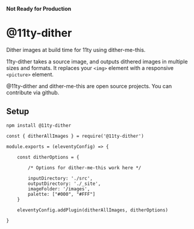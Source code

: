 **Not Ready for Production**

# @11ty-dither

Dither images at build time for 11ty using dither-me-this.

11ty-dither takes a source image, and outputs dithered images in multiple sizes and formats. 
It replaces your `<img>` element with a responsive `<picture>` element.

@11ty-dither and dither-me-this are open source projects. You can contribute via github.


## Setup

```
npm install @11ty-dither
```

```
const { ditherAllImages } = require('@11ty-dither')

module.exports = (eleventyConfig) => {

    const ditherOptions = {
        
        /* Options for dither-me-this work here */

        inputDirectory: './src',
        outputDirectory: './_site',
        imageFolder: '/images',
        palette: ["#000", "#FFF"]
    }

    eleventyConfig.addPlugin(ditherAllImages, ditherOptions)

}

```